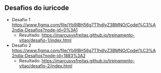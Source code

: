 ## Desafios do iuricode

- Desafio 1
https://www.figma.com/file/Yb9IBH56g7T1hdIyZ3BMNO/Codel%C3%A2ndia-Desafios?node-id=0%3A1
  - Resultado: https://marcusvsfreitas.github.io/treinamento-vitao/desafio-1/index.html
- Desafio 2
https://www.figma.com/file/Yb9IBH56g7T1hdIyZ3BMNO/Codel%C3%A2ndia-Desafios?node-id=1883%3A2
  - Resultado: https://marcusvsfreitas.github.io/treinamento-vitao/desafio-2/index.html
